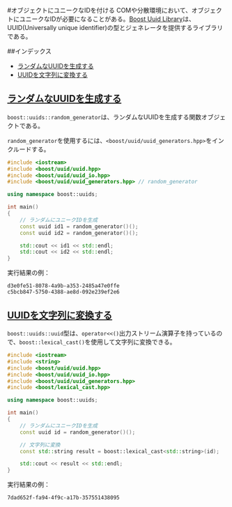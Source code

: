 #オブジェクトにユニークなIDを付ける
COMや分散環境において、オブジェクトにユニークなIDが必要になることがある。[Boost Uuid Library](http://www.boost.org/doc/libs/release/libs/uuid/uuid.html)は、UUID(Universally unique identifier)の型とジェネレータを提供するライブラリである。


##インデックス
- [ランダムなUUIDを生成する](#random-uuid)
- [UUIDを文字列に変換する](#uuid-to-string)


## <a name="random-uuid" href="random-uuid">ランダムなUUIDを生成する</a>
`boost::uuids::random_generator`は、ランダムなUUIDを生成する関数オブジェクトである。

`random_generator`を使用するには、`<boost/uuid/uuid_generators.hpp>`をインクルードする。

```cpp
#include <iostream>
#include <boost/uuid/uuid.hpp>
#include <boost/uuid/uuid_io.hpp>
#include <boost/uuid/uuid_generators.hpp> // random_generator

using namespace boost::uuids;

int main()
{
    // ランダムにユニークIDを生成
    const uuid id1 = random_generator()();
    const uuid id2 = random_generator()();

    std::cout << id1 << std::endl;
    std::cout << id2 << std::endl;
}
```

実行結果の例：
```
d3e0fe51-8078-4a9b-a353-2485a47e0ffe
c5bcb847-5750-4388-ae8d-092e239ef2e6
```


## <a name="uuid-to-string" href="uuid-to-string">UUIDを文字列に変換する</a>
`boost::uuids::uuid`型は、`operator<<()`出力ストリーム演算子を持っているので、`boost::lexical_cast()`を使用して文字列に変換できる。

```cpp
#include <iostream>
#include <string>
#include <boost/uuid/uuid.hpp>
#include <boost/uuid/uuid_io.hpp>
#include <boost/uuid/uuid_generators.hpp>
#include <boost/lexical_cast.hpp>

using namespace boost::uuids;

int main()
{
    // ランダムにユニークIDを生成
    const uuid id = random_generator()();

    // 文字列に変換
    const std::string result = boost::lexical_cast<std::string>(id);

    std::cout << result << std::endl;
}
```

実行結果の例：
```
7dad652f-fa94-4f9c-a17b-357551438095
```

